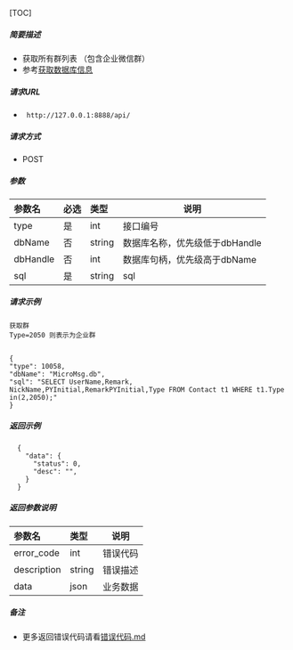 

[TOC]
    
##### 简要描述

- 获取所有群列表 （包含企业微信群）
- 参考[获取数据库信息](../数据库/获取数据库信息.md)

##### 请求URL
- ` http://127.0.0.1:8888/api/`
  
##### 请求方式
- POST 

##### 参数

| 参数名      | 必选 | 类型     | 说明                  |   
|:---------|:---|:-------|---------------------|   
| type     | 是  | int    | 接口编号                |   
| dbName   | 否  | string | 数据库名称，优先级低于dbHandle |   
| dbHandle | 否  | int    | 数据库句柄，优先级高于dbName   |   
| sql      | 是  | string | sql                 |   

##### 请求示例

```
获取群
Type=2050 则表示为企业群


{
"type": 10058,
"dbName": "MicroMsg.db",
"sql": "SELECT UserName,Remark, NickName,PYInitial,RemarkPYInitial,Type FROM Contact t1 WHERE t1.Type in(2,2050);"
}
```



##### 返回示例 

``` 
  {
    "data": {
      "status": 0,
      "desc": "",
    }
  }
```

##### 返回参数说明 

| 参数名         | 类型     | 说明   |   
|:------------|:-------|------|   
| error_code  | int    | 错误代码 |   
| description | string | 错误描述 |   
| data        | json   | 业务数据 |   

##### 备注 

- 更多返回错误代码请看[错误代码.md](../错误代码.md)






